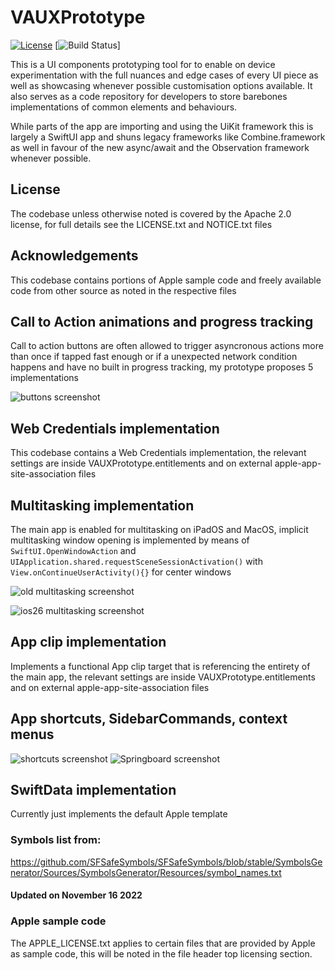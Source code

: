 #  VAUXPrototype

[![License](https://img.shields.io/badge/license-Apache--2.0-blue.svg)](http://www.apache.org/licenses/LICENSE-2.0)
[![Build Status](https://github.com/valexa/VAUXPrototype/actions/workflows/main.yml/badge.svg)]

This is a UI components prototyping tool for to enable on device experimentation with the full nuances and edge cases of every UI piece as well as showcasing whenever possible customisation options available.
It also serves as a code repository for developers to store barebones implementations of common elements and behaviours.

While parts of the app are importing and using the UiKit framework this is largely a SwiftUI app and shuns legacy frameworks like Combine.framework as well in favour of the new async/await and the Observation framework whenever possible.

## License

The codebase unless otherwise noted is covered by the Apache 2.0 license, for full details see the LICENSE.txt and NOTICE.txt files

## Acknowledgements

This codebase contains portions of Apple sample code and freely available code from other source as noted in the respective files

## Call to Action animations and progress tracking
Call to action buttons are often allowed to trigger asyncronous actions more than once if tapped fast enough or if a unexpected network condition happens and have no built in progress tracking, my prototype proposes 5 implementations

![buttons screenshot](https://github.com/user-attachments/assets/fd0e82c6-cd93-491b-bbb3-6532a7849a3e "Call to Action")

## Web Credentials implementation

This codebase contains a Web Credentials implementation, the relevant settings are inside VAUXPrototype.entitlements and on external apple-app-site-association files

## Multitasking implementation

The main app is enabled for multitasking on iPadOS and MacOS, implicit multitasking window opening is implemented by means of `SwiftUI.OpenWindowAction` and `UIApplication.shared.requestSceneSessionActivation()` with `View.onContinueUserActivity(){}` for center windows 

![old multitasking screenshot](https://github.com/user-attachments/assets/6e01eb28-205e-44bd-8297-ec72084a952e "Old Multitasking")

![ios26 multitasking screenshot](https://github.com/user-attachments/assets/2c730bc1-d02d-4fe8-b68d-038b833eec50 "New Multitasking")

## App clip implementation

Implements a functional App clip target that is referencing the entirety of the main app, the relevant settings are inside VAUXPrototype.entitlements and on external apple-app-site-association files

## App shortcuts, SidebarCommands, context menus

![shortcuts screenshot](https://github.com/user-attachments/assets/6cf5f051-3f3e-49fd-87b9-380a34c139a5 "Shortcuts")
![Springboard screenshot](https://github.com/user-attachments/assets/d3c38f3b-2e83-40d6-a07f-1b1a216d6cc8 "Springboard")

## SwiftData implementation

Currently just implements the default Apple template 

### Symbols list from: 
https://github.com/SFSafeSymbols/SFSafeSymbols/blob/stable/SymbolsGenerator/Sources/SymbolsGenerator/Resources/symbol_names.txt
#### Updated on November 16 2022

### Apple sample code
The APPLE_LICENSE.txt applies to certain files that are provided by Apple as sample code, this will be noted in the file header top licensing section.


